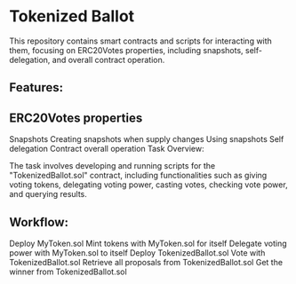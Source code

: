 # Tokenized Ballot
This repository contains smart contracts and scripts for interacting with them, focusing on ERC20Votes properties, including snapshots, self-delegation, and overall contract operation.

## Features:

## ERC20Votes properties
Snapshots
Creating snapshots when supply changes
Using snapshots
Self delegation
Contract overall operation
Task Overview:

The task involves developing and running scripts for the "TokenizedBallot.sol" contract, including functionalities such as giving voting tokens, delegating voting power, casting votes, checking vote power, and querying results.

## Workflow:

Deploy MyToken.sol
Mint tokens with MyToken.sol for itself
Delegate voting power with MyToken.sol to itself
Deploy TokenizedBallot.sol
Vote with TokenizedBallot.sol
Retrieve all proposals from TokenizedBallot.sol
Get the winner from TokenizedBallot.sol